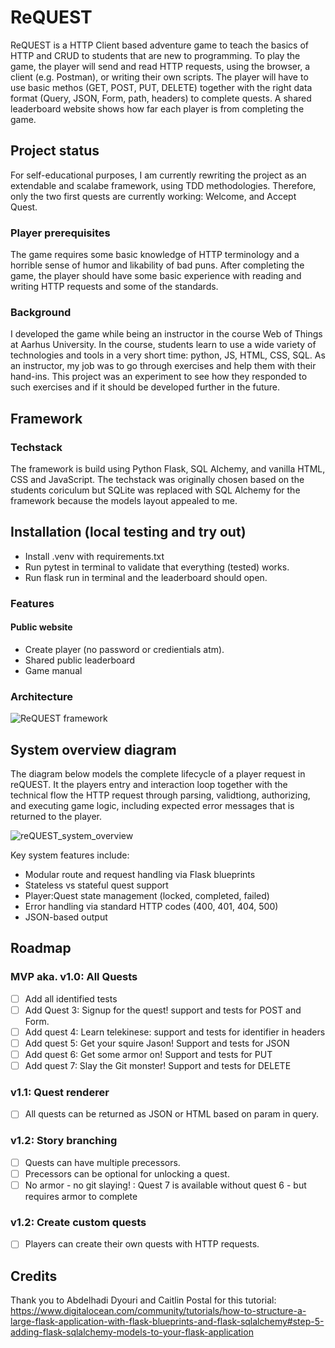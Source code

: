 # ReQUEST
ReQUEST is a HTTP Client based adventure game to teach the basics of HTTP and CRUD to students that are new to programming.
To play the game, the player will send and read HTTP requests, using the browser, a client (e.g. Postman), or writing their own scripts.
The player will have to use basic methos (GET, POST, PUT, DELETE) together with the right data format (Query, JSON, Form, path, headers) to complete quests.
A shared leaderboard website shows how far each player is from completing the game.

## Project status
For self-educational purposes, I am currently rewriting the project as an extendable and scalabe framework, using TDD methodologies.
Therefore, only the two first quests are currently working: Welcome, and Accept Quest.

### Player prerequisites
The game requires some basic knowledge of HTTP terminology and a horrible sense of humor and likability of bad puns.
After completing the game, the player should have some basic experience with reading and writing HTTP requests and some of the standards.

### Background
I developed the game while being an instructor in the course Web of Things at Aarhus University.
In the course, students learn to use a wide variety of technologies and tools in a very short time: python, JS, HTML, CSS, SQL.
As an instructor, my job was to go through exercises and help them with their hand-ins.
This project was an experiment to see how they responded to such exercises and if it should be developed further in the future.

## Framework

### Techstack
The framework is build using Python Flask, SQL Alchemy, and vanilla HTML, CSS and JavaScript.
The techstack was originally chosen based on the students coriculum but SQLite was replaced with SQL Alchemy for the framework because the models layout appealed to me. 

## Installation (local testing and try out)
- Install .venv with requirements.txt
- Run pytest in terminal to validate that everything (tested) works.
- Run flask run in terminal and the leaderboard should open.

### Features
#### Public website 
- Create player (no password or credientials atm).
- Shared public leaderboard
- Game manual

### Architecture
![ReQUEST framework](https://github.com/user-attachments/assets/3fdd755c-1005-4369-98d6-9ed9625a1160)

## System overview diagram
The diagram below models the complete lifecycle of a player request in reQUEST.
It the players entry and interaction loop together with the technical flow the HTTP request through parsing, validtiong, authorizing, and executing game logic, including expected error messages that is returned to the player. 

![reQUEST_system_overview](https://github.com/user-attachments/assets/146c1a3a-abc4-4b25-bd14-d4d5707ee810)

Key system features include:
- Modular route and request handling via Flask blueprints
- Stateless vs stateful quest support
- Player:Quest state management (locked, completed, failed)
- Error handling via standard HTTP codes (400, 401, 404, 500)
- JSON-based output

## Roadmap
### MVP aka. v1.0: All Quests
- [ ] Add all identified tests
- [ ] Add Quest 3: Signup for the quest! support and tests for POST and Form.
- [ ] Add quest 4: Learn telekinese: support and tests for identifier in headers
- [ ] Add quest 5: Get your squire Jason! Support and tests for JSON
- [ ] Add quest 6: Get some armor on! Support and tests for PUT
- [ ] Add quest 7: Slay the Git monster! Support and tests for DELETE

### v1.1: Quest renderer
- [ ] All quests can be returned as JSON or HTML based on param in query.

### v1.2: Story branching
- [ ] Quests can have multiple precessors.
- [ ] Precessors can be optional for unlocking a quest.
- [ ] No armor - no git slaying! : Quest 7 is available without quest 6 - but requires armor to complete

### v1.2: Create custom quests
- [ ] Players can create their own quests with HTTP requests.

## Credits
Thank you to Abdelhadi Dyouri and Caitlin Postal for this tutorial: https://www.digitalocean.com/community/tutorials/how-to-structure-a-large-flask-application-with-flask-blueprints-and-flask-sqlalchemy#step-5-adding-flask-sqlalchemy-models-to-your-flask-application
